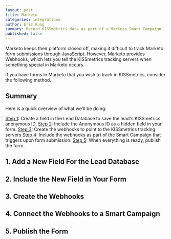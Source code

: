 ```yaml
---
layout: post
title: Marketo
categories: integrations
author: Eric Fung
summary: Record KISSmetrics data as part of a Marketo Smart Campaign.
published: false
---
```

Marketo keeps their platform closed off, making it difficult to track Marketo form submissions through JavaScript. However, Marketo provides Webhooks, which lets you tell the KISSmetrics tracking servers when something special in Marketo occurs.

If you have forms in Marketo that you wish to track in KISSmetrics, consider the following method.

## Summary

Here is a quick overview of what we'll be doing:

[Step 1][step-1]: Create a field in the Lead Database to save the lead's KISSmetrics anonymous ID.
[Step 2][step-2]: Include the Anonymous ID as a hidden field in your form.
[Step 3][step-3]: Create the webhooks to point to the KISSmetrics tracking servers
[Step 4][step-4]: Include the webhooks as part of the Smart Campaign that triggers upon form submission.
[Step 5][step-5]: When everything is ready, publish the form.

<a name='step1'></a>
## 1. Add a New Field For the Lead Database

<a name='step2'></a>
## 2. Include the New Field in Your Form

<a name='step3'></a>
## 3. Create the Webhooks

<a name='step4'></a>
## 4. Connect the Webhooks to a Smart Campaign

<a name='step5'></a>
## 5. Publish the Form

[step-1]: #step1
[step-2]: #step2
[step-3]: #step3
[step-4]: #step4
[step-5]: #step5

[01-add-new-field]: https://s3.amazonaws.com/kissmetrics-support-files/assets/integrations/marketo/01-add-new-field.png
[02-alias-webhook]: https://s3.amazonaws.com/kissmetrics-support-files/assets/integrations/marketo/02-alias-webhook.png
[03-event-webhook]: https://s3.amazonaws.com/kissmetrics-support-files/assets/integrations/marketo/03-event-webhook.png
[04-form-designer]: https://s3.amazonaws.com/kissmetrics-support-files/assets/integrations/marketo/04-form-designer.png
[05-hide-form-field]: https://s3.amazonaws.com/kissmetrics-support-files/assets/integrations/marketo/05-hide-form-field.png
[06-smart-campaign]: https://s3.amazonaws.com/kissmetrics-support-files/assets/integrations/marketo/06-smart-campaign.png
[07-approve-new-draft]: https://s3.amazonaws.com/kissmetrics-support-files/assets/integrations/marketo/07-approve-new-draft.png